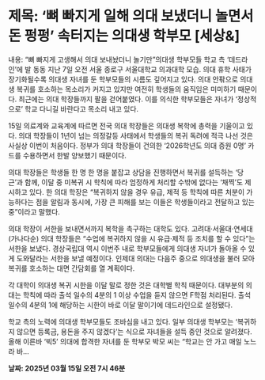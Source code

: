 # **제목: ‘뼈 빠지게 일해 의대 보냈더니 놀면서 돈 펑펑’ 속터지는 의대생 학부모 [세상&]**

  내용: “뼈 빠지게 고생해서 의대 보내놨더니 놀기만”의대생 학부모들 학교 측 ‘데드라인’에 발 동동 지난 7일 오전 서울 종로구 서울대학교 의과대학 모습. 의대 휴학 사태가 장기화될수록 의대생 자녀를 둔 학부모들의 시름도 깊어지고 있다. 의대 안팎으로 의대생 복귀를 호소하는 목소리가 커지고 있지만 여전히 학생들의 움직임은 미미하기 때문이다. 최근에는 의대 학장들까지 팔을 걷어붙였다. 이를 의식한 학부모들은 자녀가 ‘정상적으로’ 학교 다니길 바란다고 목소리 내고 있다.

15일 의료계와 교육계에 따르면 전국 의대 학장들은 의대생 복학에 총력을 기울이고 있다. 의대 학장들이 1년이 넘는 의정갈등 사태에서 학생들의 복귀 독려에 적극 나선 것은 사실상 이번이 처음이다. 정부가 의대 학장들이 건의한 ‘2026학년도 의대 증원 0명’ 카드를 수용하면서 한발 양보했기 때문이다.

의대 학장들은 학생들 한 명 한 명을 붙잡고 상담을 진행하면서 복귀를 설득하는 ‘당근’과 함께, 이달 중 미복귀 시 학칙에 따라 엄정하게 처리할 수밖에 없다는 ‘채찍’도 제시하고 있다. 한 의대 학장은 “복귀하지 않을 경우 유급, 제적 등 학칙에 따른 처분이 가능하다는 점을 알림과 동시에, 가장 큰 피해를 보는 이들은 학생들이라고 전달하고 있는 중”이라고 말했다.

의대 학장이 서한을 보내면서까지 복학을 촉구하는 대학도 있다. 고려대·서울대·연세대(가나다순) 의대 학장들은 “수업에 복귀하지 않을 시 유급·제적 등 조치를 할 수 있다”는 서한을 보냈다. 경상국립대 역시 이번주 내로 학부모들에게 의대생 자녀가 돌아올 수 있게 도와달라는 서한을 보낼 예정이다. 인제대 의대는 다음주 중으로 의대생을 불러 모아 복귀를 호소하는 대면 간담회를 열 계획이다.

각 대학이 의대생 복귀 시한을 이달 말로 정한 것은 대학별 학칙 때문이다. 대부분의 의대는 학칙에 따라 출석 일수의 4분의 1 이상 수업을 듣지 않으면 F학점 처리된다. 출석 일수의 4분의 1에 해당하는 시한이 바로 이달 말이기에 데드라인으로 설정됐다.

학교 측의 노력에 의대생 학부모들도 조바심을 내고 있다. 일부 의대생 학부모는 ‘복귀하지 않으면 등록금, 용돈을 주지 않겠다’는 식으로 자녀들을 설득 중인 것으로 알려졌다. 올해 이른바 ‘빅5’ 의대에 합격한 자녀를 둔 학부모 박모 씨는 “학교는 안 가고 매일 노느라 바...

  **날짜: 2025년 03월 15일 오전 7시 46분**